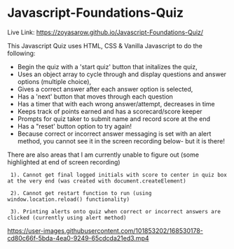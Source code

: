 # Javascript-Foundations-Quiz

Live Link: https://zoyasarow.github.io/Javascript-Foundations-Quiz/

This Javascript Quiz uses HTML, CSS & Vanilla Javascript to do the following:
  * Begin the quiz with a 'start quiz' button that initalizes the quiz,
  * Uses an object array to cycle through and display questions and answer options (multiple choice),
  * Gives a correct answer after each answer option is selected,
  * Has a 'next' button that moves through each question
  * Has a timer that with each wrong answer/attempt, decreases in time
  * Keeps track of points earned and has a scorecard/score keeper
  * Prompts for quiz taker to submit name and record score at the end 
  * Has a "reset' button option to try again!
  * Because correct or incorrect answer messaging is set with an alert method, you cannot see it in the screen recording below- but it   is there!
  
  There are also areas that I am currently unable to figure out (some highlighted at end of screen recording)

     1). Cannot get final logged initials with score to center in quiz box at the very end (was created with document.createElement)
   
     2). Cannot get restart function to run (using window.location.reload() functionality)
   
     3). Printing alerts onto quiz when correct or incorrect answers are clicked (currently using alert method)

https://user-images.githubusercontent.com/101853202/168530178-cd80c66f-5bda-4ea0-9249-65cdcda21ed3.mp4


